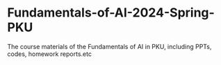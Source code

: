 # Fundamentals-of-AI-2024-Spring-PKU
The course materials of the Fundamentals of AI in PKU, including PPTs, codes, homework reports.etc
